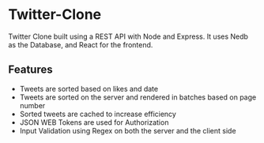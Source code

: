 # Twitter-Clone
Twitter Clone built using a REST API with Node and Express. It uses Nedb as the Database, and React for the frontend.

## Features

- Tweets are sorted based on likes and date
- Tweets are sorted on the server and rendered in batches based on page number
- Sorted tweets are cached to increase efficiency
- JSON WEB Tokens are used for Authorization
- Input Validation using Regex on both the server and the client side

